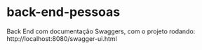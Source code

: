 # back-end-pessoas
Back End com documentação Swaggers, com o projeto rodando: http://localhost:8080/swagger-ui.html
